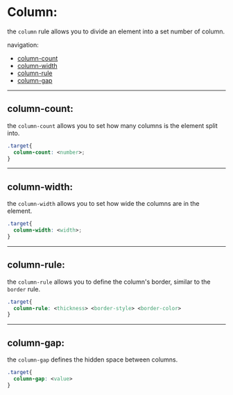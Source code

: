 # Column:

the `column` rule allows you to divide an element into a set number of column.

navigation:
- [column-count](#column-count)
- [column-width](#column-width)
- [column-rule](#column-rule)
- [column-gap](#column-gap)

---

## column-count:

the `column-count` allows you to set how many columns is the element split into.

```css
.target{
  column-count: <number>;
}
```

---

## column-width:

the `column-width` allows you to set how wide the columns are in the element.

```css
.target{
  column-width: <width>;
}
```

---

## column-rule:

the `column-rule` allows you to define the column's border, similar to the `border` rule.

```css
.target{
  column-rule: <thickness> <border-style> <border-color>
}
```

---

## column-gap:

the `column-gap` defines the hidden space between columns.

```css
.target{
  column-gap: <value>
}
```